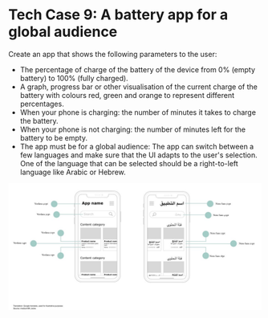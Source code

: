 # Tech Case 9: A battery app for a global audience

Create an app that shows the following parameters to the user:

-   The percentage of charge of the battery of the device from 0% (empty battery) to 100% (fully charged).
-   A graph, progress bar or other visualisation of the current charge of the battery with colours red, green and orange to represent different percentages.
-   When your phone is charging: the number of minutes it takes to charge the battery.
-   When your phone is not charging: the number of minutes left for the battery to be empty.
-   The app must be for a global audience: The app can switch between a few languages and make sure that the UI adapts to the user's selection. One of the language that can be selected should be a right-to-left language like Arabic or Hebrew.

![Example](../Images/tech_case_9.jpeg)
